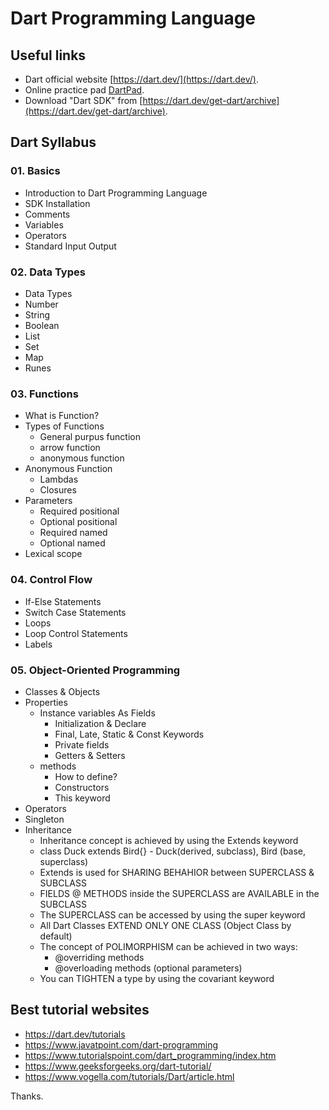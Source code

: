 # Dart Programming Language 

## Useful links
- Dart official website [https://dart.dev/](https://dart.dev/).
- Online practice pad [DartPad](https://dartpad.dev/?). 
- Download "Dart SDK" from [https://dart.dev/get-dart/archive](https://dart.dev/get-dart/archive). 

## Dart Syllabus

### 01. Basics 
- Introduction to Dart Programming Language 
- SDK Installation 
- Comments 
- Variables 
- Operators 
- Standard Input Output 

### 02. Data Types
- Data Types
- Number
- String
- Boolean
- List
- Set
- Map
- Runes

### 03. Functions 
- What is Function?
- Types of Functions 
    - General purpus function
    - arrow function 
    - anonymous function
- Anonymous Function
    - Lambdas
    - Closures 
- Parameters
    - Required positional 
    - Optional positional
    - Required named
    - Optional named
- Lexical scope 

### 04. Control Flow 
- If-Else Statements
- Switch Case Statements
- Loops
- Loop Control Statements
- Labels 

### 05. Object-Oriented Programming 
- Classes & Objects
- Properties 
    - Instance variables As Fields 
        - Initialization & Declare 
        - Final, Late, Static & Const Keywords
        - Private fields
        - Getters & Setters
    - methods 
        - How to define?
        - Constructors 
        - This keyword 
- Operators
- Singleton
- Inheritance
    - Inheritance concept is achieved by using the Extends keyword
    - class Duck extends Bird{} - Duck(derived, subclass), Bird (base, superclass)
    - Extends is used for SHARING BEHAHIOR between SUPERCLASS & SUBCLASS
    - FIELDS @ METHODS inside the SUPERCLASS are AVAILABLE in the SUBCLASS
    - The SUPERCLASS can be accessed by using the super keyword
    - All Dart Classes EXTEND ONLY ONE CLASS (Object Class by default)
    - The concept of POLIMORPHISM can be achieved in two ways:
        - @overriding methods
        - @overloading methods (optional parameters)
    - You can TIGHTEN a type by using the covariant keyword

<!-- ### 06. Dart Utilities 
    06.1. Date and Time
    06.2. Using await async in Dart
    06.3. Data Enumeration in Dart
    06.4. Type System
    06.5. Generators in Dart 

### 07. Dart Programs 
    07.1. How to Combine Lists in Dart?
    07.2. Finding Minimum and Maximum Value in a List
    07.3. Splitting of String
    07.4. How to Append or Concatenate Strings in Dart?
    07.5. How to Find the Length of a String in Dart?
    07.6. Sort a List
    07.7. How to convert a lowercase string to an uppercase string?
    07.8. How to convert all characters of a string to lowercase?
    07.9. How to Replace a Substring of a String in Dart?
    07.10. How to Check String is Empty in Dart? 

### 08. Advanced Concepts 
    08.1. Exception Handling in Dart
    08.2. Assert Statements in Dart
    08.3. Fallthrough Condition in Dart
    08.4. Concept of Isolates in Dart
    08.5. Typedef
    08.6. URIs
    08.7. Collections
    08.8. Packages
    08.9. Generators
    08.10. Callable Classes
    08.11. Isolates
    08.12. Async
    08.13. String codeUnits Property
    08.14. HTML DOM -->

## Best tutorial websites 
- https://dart.dev/tutorials 
- https://www.javatpoint.com/dart-programming
- https://www.tutorialspoint.com/dart_programming/index.htm
- https://www.geeksforgeeks.org/dart-tutorial/ 
- https://www.vogella.com/tutorials/Dart/article.html 

Thanks.
